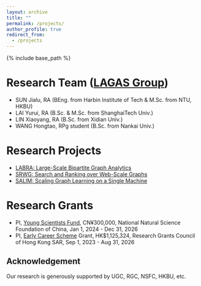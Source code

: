 ```yaml
---
layout: archive
title: ""
permalink: /projects/
author_profile: true
redirect_from:
  - /projects
---
```


{% include base_path %}

Research Team ([LAGAS Group](https://github.com/HKBU-LAGAS))
======
- SUN Jialu, RA (BEng. from Harbin Institute of Tech & M.Sc. from NTU, HKBU)
- LAI Yurui, RA (B.Sc. & M.Sc. from ShanghaiTech Univ.)
- LIN Xiaoyang, RA (B.Sc. from Xidian Univ.)
- WANG Hongtao, RPg student (B.Sc. from Nankai Univ.)
<!-- - WU Yidu, Senior RA (BEng. from Chongqing Univ. & M.Sc. from CityU) -->

Research Projects
======
- [LABRA: Large-Scale Bipartite Graph Analytics](https://sites.google.com/view/p-labra)
- [SRWG: Search and Ranking over Web-Scale Graphs](https://sites.google.com/view/p-srwg)
- [SALIM: Scaling Graph Learning on a Single Machine](https://sites.google.com/view/p-salim)

Research Grants
======
- PI, [Young Scientists Fund](https://www.nsfc.gov.cn/publish/portal0/tab1418/), CN¥300,000, National Natural Science Foundation of China, Jan 1, 2024 - Dec 31, 2026
- PI, [Early Career Scheme](https://www.ugc.edu.hk/eng/rgc/funding_opport/ecs/) Grant, HK$1,125,324, Research Grants Council of Hong Kong SAR, Sep 1, 2023 - Aug 31, 2026
<!-- - PI, Tier 1 Research Start-up Grant, HK$200,000, HKBU, 31 May, 2023 - 30 Nov, 2025 -->
<!-- - PI, Departmental Start-up Fund, HK$300,000, Dept. of Computer Science at HKBU, 2023 -->



## Acknowledgement
Our research is generously supported by UGC, RGC, NSFC, HKBU, etc.
